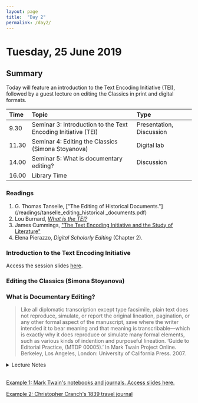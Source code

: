 ```yaml
---
layout: page
title:  "Day 2"
permalink: /day2/
---
```


# Tuesday, 25 June 2019

## Summary

Today will feature an introduction to the Text Encoding Initiative (TEI), followed by a guest lecture on editing the Classics in print and digital formats.

Time     | Topic                               | Type                    |
:--------| :---------------------------------- |:------------------------|
9.30 | Seminar 3: Introduction to the Text Encoding Initiative (TEI) | Presentation, Discussion |
11.30 | Seminar 4: Editing the Classics (Simona Stoyanova) |  Digital lab             |
14.00 | Seminar 5: What is documentary editing? | Discussion |
16.00 | Library Time |

### Readings

1. G. Thomas Tanselle, ["The Editing of Historical Documents."](/readings/tanselle_editing_historical _documents.pdf)
2. Lou Burnard, [*What is the TEI?*](https://books.openedition.org/oep/426)
3. James Cummings, ["The Text Encoding Initiative and the Study of Literature"](http://www.digitalhumanities.org/companion/view?docId=blackwell/9781405148641/9781405148641.xml&chunk.id=ss1-6-6&toc.depth=1&toc.id=ss1-6-6&brand=9781405148641_brand)
4. Elena Pierazzo, *Digital Scholarly Editing* (Chapter 2).


### Introduction to the Text Encoding Initiative

Access the session slides [here](../tei-intro.html).

### Editing the Classics (Simona Stoyanova)

### What is Documentary Editing?

> Like all diplomatic transcription except type facsimile, plain text does not reproduce, simulate, or report the original lineation, pagination, or any other formal aspect of the manuscript, save where the writer intended it to bear meaning and that meaning is transcribable—which is exactly why it does reproduce or simulate many formal elements, such as various kinds of indention and purposeful lineation.
‘Guide to Editorial Practice, (MTDP 00005).’ In Mark Twain Project Online. Berkeley, Los Angeles, London: University of California Press. 2007.

<details><summary>Lecture Notes</summary>
<ul>
<li><p>To make a long article short: transcribe as much as possible in a documentary edition.</p></li>

<li><p>The old divide between literary and historical editing. Historical: more about annotation (contextual commentary). Literary: more about textual variants.</p></li>

<li><p>Naive view: literary editing produces eclectic texts, historical editors produce "faithful" texts.</p></li>

<li><p>Literalness and exactness and critical. Faithfulness?</p></li>

<li><p>Modernisation and regularisation. What is lost by the editor imposing regularity and spelling changes on a historical or private document.</p></li>

<li><p>Jefferson "wd hve retird immedly hd h. nt bn infmd". What is lost by expanding the abbreviations?</p></li>

<li><p>Felicity to the document or to the reader?</p></li>

<li><p><strong>Type facsimile:</strong> either a photographic reproduction or near approximation of every physical feature of a document.</p></li>

<li><p><strong>Diplomatic:</strong> "wd hve retird immedly hd h. nt bn infmd";</p>
<p><strong>Semi-diplomatic:</strong> "w[oul]d h[a]ve retir[e]d immed[iate]ly h[a]d h[e] n[o]t b[ee]n inf[or]m[e]d";</p>
<p><strong>Clear text:</strong> would have retired immediately had he not been informed.</p></li>

<li><p>Yet another option, which is one of the most pragmatic, is <strong>plain text</strong>, which was conceived by the editors of the Mark Twain Project's letters edition:
'when the documents originally sent are intact and available, we transcribe them as fully and precisely as is compatible with a highly inclusive critical text—not a literal or all-inclusive one, but a typographical transcription that is optimally legible and, at the same time, maximally faithful to the text that Clemens himself transmitted.1 Original documents are therefore emended (changed) as little as possible, which means only in order to alter, simplify, or omit what would otherwise threaten to make the transcription unreadable, or less than fully intelligible in its own right. When, however, the original documents are lost or unavailable, we necessarily rely on the most authoritative available copy of them. Since copies by their nature contain errors, nonoriginal documents are emended as much as necessary, partly for the reasons we emend originals, but chiefly to restore the text of the lost original, insofar as the evidence permits.'</p></li>

<li><p>Yet: one cannot transcribe everything. As soon as transcription happens, an element of contingency comes into the text. It is still a representation.</p></li>
</ul>
</details>
<br />

[Example 1: Mark Twain's notebooks and journals. Access slides here.](https://christopherohge.com/mark-twain-journals.pdf)

[Example 2: Christopher Cranch's 1839 travel journal](http://scholarlyediting.org/2014/editions/cranchjournal.html)

